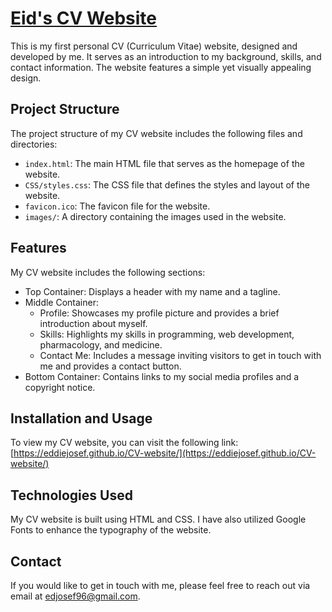 # [Eid's CV Website](https://eddiejosef.github.io/CV-website/)

This is my first personal CV (Curriculum Vitae) website, designed and developed by me. It serves as an introduction to my background, skills, and contact information. The website features a simple yet visually appealing design.

## Project Structure

The project structure of my CV website includes the following files and directories:

- `index.html`: The main HTML file that serves as the homepage of the website.
- `CSS/styles.css`: The CSS file that defines the styles and layout of the website.
- `favicon.ico`: The favicon file for the website.
- `images/`: A directory containing the images used in the website.

## Features

My CV website includes the following sections:

- Top Container: Displays a header with my name and a tagline.
- Middle Container:
  - Profile: Showcases my profile picture and provides a brief introduction about myself.
  - Skills: Highlights my skills in programming, web development, pharmacology, and medicine.
  - Contact Me: Includes a message inviting visitors to get in touch with me and provides a contact button.
- Bottom Container: Contains links to my social media profiles and a copyright notice.

## Installation and Usage

To view my CV website, you can visit the following link: [https://eddiejosef.github.io/CV-website/](https://eddiejosef.github.io/CV-website/)

## Technologies Used

My CV website is built using HTML and CSS. I have also utilized Google Fonts to enhance the typography of the website.

## Contact

If you would like to get in touch with me, please feel free to reach out via email at [edjosef96@gmail.com](mailto:edjosef96@gmail.com).
